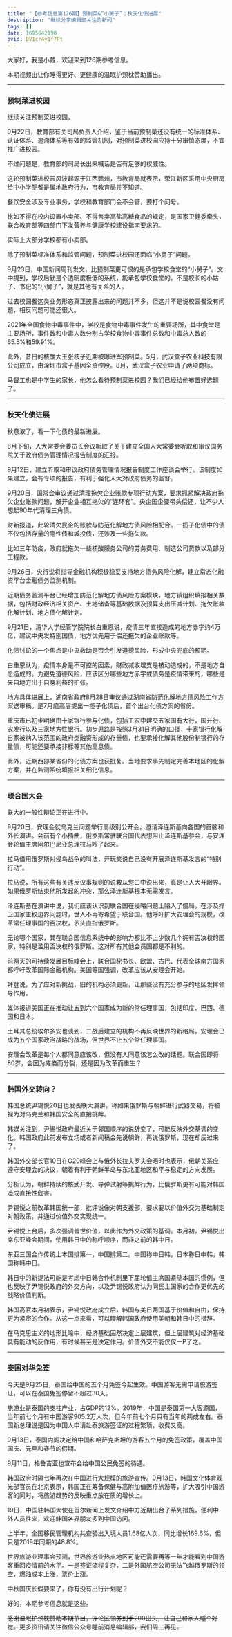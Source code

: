 ```yaml
---
title: "【参考信息第126期】预制菜&“小舅子”；秋天化债进展"
description: "继续分享编辑部关注的新闻"
tags: []
date: 1695642190
bvid: BV1cr4y1f7Pt
---
```

大家好，我是小戴，欢迎来到126期参考信息。

本期视频由让你睡得更好、更健康的温眠护颈枕赞助播出。

---
### 预制菜进校园

继续关注预制菜进校园。

9月22日，教育部有关司局负责人介绍，鉴于当前预制菜还没有统一的标准体系、认证体系、追溯体系等有效的监管机制，对预制菜进校园应持十分审慎态度，不宜推广进校园。

不过问题是，教育部的司局长出来喊话是否有足够的权威性。

这轮预制菜进校园风波起源于江西赣州，市教育局就表示，荣江新区采用中央厨房给中小学配餐是属地政府行为，市教育局并不知道。

餐饮安全涉及专业事务，学校和教育部门会不会管，要打个问号。

比如不得在校内设置小卖部、不得售卖高盐高糖食品的规定，是国家卫健委牵头，联合教育部等四部门下发营养与健康学校建设指南要求的。

实际上大部分学校都有小卖部。

除了预制菜标准体系和监管问题，预制菜进校园还面临“小舅子”问题。

9月23日，中国新闻周刊发文，比预制菜更可恨的是承包学校食堂的“小舅子”。文中提到，学校后勤是个透明度极低的系统，能承包学校食堂的，不是校长的小姑子、书记的“小舅子”，就是其他有关系的人。

过去校园餐这类业务形态真正披露出来的问题并不多，但这并不是说校园餐没有问题，相反问题可能还很大。

2021年全国食物中毒事件中，学校是食物中毒事件发生的重要场所，其中食堂是主要场所，事件数和中毒人数分别占学校食物中毒事件总数和中毒总人数的65.5%和59.91%。

此外，昔日的核酸大王张核子近期被曝进军预制菜。5月，武汉盒子农业科技有限公司成立，由深圳市盒子基因全资控股。8月，武汉盒子农业申请了两项商标。

马督工也是中学生的家长，他怎么看待预制菜进校园？我们已经给他布置好选题了。

---
### 秋天化债进展

秋意浓了，看一下化债的最新进展。

8月下旬，人大常委会委员长会议听取了关于建立全国人大常委会听取和审议国务院关于政府债务管理情况报告制度的汇报。

9月12日，建立听取和审议政府债务管理情况报告制度工作座谈会举行。该制度如果建立，会有专项的报告，有利于强化人大对政府债务的监督。

9月20日，国常会审议通过清理拖欠企业账款专项行动方案，要求抓紧解决政府拖欠企业账款问题，解开企业相互拖欠的“连环套”。央企国企要带头偿还，让不少人想起90年代清理三角债。

财新报道，此轮清欠民企的账款与防范化解地方债风险相配合。一揽子化债中的债不仅包括存量的隐性债和城投债，还涉及一些拖欠款。

比如三年防疫，政府就拖欠一些核酸服务公司的劳务费用、制造公司货款以及部分工程款。

9月26日，央行说将指导金融机构积极稳妥支持地方债务风险化解，建立常态化融资平台金融债务监测机制。

近期债务监测平台已经增加防范化解地方债风险方案模块，地方镇组织填报相关数据，包括财政经济相关资产、土地储备等基础数据及预算支出压减计划、拖欠账款化解计划、地方债化解计划。

9月21日，清华大学经管学院院长白重恩说，疫情三年直接造成的地方赤字约4万亿，建议中央发特别国债，地方优先用于偿还拖欠的企业账款等。

化债讨论的一个焦点是中央救助是否会引发道德风险，形成中央兜底的预期。

白重恩认为，疫情本身是不可控的因素，财政减收增支是被动造成的，不是地方自愿造成的。为避免道德风险，应该区分哪些地方赤字或债务是疫情带来的，哪些是来自地方出于自身利益的扩张。

地方具体进展上，湖南省政府8月28日审议通过湖南省防范化解地方债风险工作方案送审稿。是7月底高层提出一揽子化债后，首个出台化债方案的省份。

重庆市已初步明确由十家银行参与化债，包括工农中建交五家国有大行，国开行、农发行以及三家地方性银行。初步思路是按照3月31日明确的口径，十家银行化解自家被纳入该范围的政府类融资形成的存量债，也要承接化解其他股份制银行的存量债，可能还要承接非标等其他高息债。

此外，近期西部某省份的化债方案也获批复。当地要求事先制定完善本地区的化解方案，并在监测系统填报相关细化信息。

---
### 联合国大会

联大的一般性辩论正在进行中。

9月20日，安理会就乌克兰问题举行高级别公开会，邀请泽连斯基向各国的首脑和外长演讲。会前有个小插曲，俄罗斯常驻联合国代表想阻止泽连斯基参会，与安理会轮值主席阿尔巴尼亚总理拉马吵了起来。

拉马借用俄罗斯对侵乌战争的叫法，开玩笑说自己没有开展泽连斯基发言的“特别行动”。

拉马说，所有这些有关违反议事规则的说教从您口中说出来，真是让人大开眼界。如果俄罗斯结束他所发起的冲突，那么泽连斯基根本无需发言。

泽连斯基在演讲中说，我们应该认识到联合国在侵略问题上陷入了僵局。在涉及捍卫国家主权边界问题时，世人不再寄希望于联合国。他呼吁扩大安理会的规模，改革常任理事国的否决权，矛头直指俄罗斯。

无论哪个国家，其在联合国信息系统中的影响力都比不上少数几个拥有否决权的国家，特别是滥用否决权的俄罗斯。这对所有其他会员国都是不利的。

前两天的可持续发展目标峰会上，联合国秘书长、欧盟、古巴、代表全球南方国家都呼吁改革国际金融机构。美国等国强调，改革应该从安理会开始。

拜登说，为了应对新挑战，旧的机构必须更新，让那些没有充分参与的地区发挥领导作用。

媒体报道美国正在推动让五到六个国家成为新的常任理事国，包括印度、巴西、德国和日本。

土耳其总统埃尔多安也谈到，二战后建立的机构不再反映世界的新格局，安理会已成为五个国家政治战略的战场，但世界不止五个常任理事国。

安理会改革是每个人都同意应该改，但没有人同意该怎么改的话题。联合国即将80岁，会因为瘫痪而分裂，还是因为改革而重生？

---
### 韩国外交转向？

韩国总统尹锡悦20日也发表联大演讲，称如果俄罗斯与朝鲜进行武器交易，将被视为对乌克兰和韩国安全的直接挑衅。

韩媒关注到，尹锡悦政府最近关于邻国顺序的说辞变了，可能反映外交基调的变化。韩国政府此前发布立场或者新闻稿会先说朝鲜，再说俄罗斯，现在却反过来了。

韩国外交部长官10日在G20峰会上与俄外长拉夫罗夫会晤时也表示，俄朝关系应遵守安理会的决议，朝着有利于朝鲜半岛与东北亚地区和平与稳定的方向发展。

分析认为，朝鲜持续的核武开发、导弹试射等挑衅行为，比俄罗斯更有可能对韩国造成直接性危害。

尹锡悦之前改革韩国统一部，批评说像对朝支援部，要求要以价值外交为基础制定对朝政策，并通过价值外交实现统一。

尹锡悦上台后，多次强调普世价值，以此作为外交政策的基调。本月初，尹锡悦出席东亚峰会期间，使用韩日中的称呼顺序，而非之前的韩中日。

东亚三国合作传统上本国排第一，中国排第二。中国称中日韩，日本称日中韩，韩国称韩中日。

韩日中的新提法可能是考虑中日韩合作机制里下届轮值主席国紧随本国的惯例，但也反映了尹锡悦政府的外交方向，以及尹锡悦政府认为同民主国家的合作更优先的战略价值判断。

韩国高官本月初表示，尹锡悦政府成立后，韩国与美日两国基于价值和自由，保持更为紧密的合作。从这一点来看，可以理解韩国政府使用美朝和韩日中的措辞。

在马克思主义的地形比喻中，经济基础固然决定上层建筑，但上层建筑对经济基础具有能动的反作用，有时候甚至是决定作用。价值外交不能仅仅一P了之。

---
### 泰国对华免签

今天是9月25日，泰国给中国的五个月免签今起生效。中国游客无需申请旅游签证，可以在泰国免签停留不超过30天。

旅游业是泰国的支柱产业，占GDP的12%。2019年，中国是泰国第一大客源国，当年前七个月有中国游客905.2万人次，但今年前七个月只有当年的两成左右。泰国新总理说是因为中国人申请赴泰旅游签证的过程繁琐，收费又高。

9月13日，泰国内阁决定给中国和哈萨克斯坦的游客五个月的免签政策，覆盖中国国庆、元旦和春节的假期。

9月11日，格鲁吉亚也宣布会给中国公民免签的待遇。

韩国政府时隔七年再次在中国进行大规模的旅游宣传。9月13日，韩国文化体育观光部官员在北京表示，韩国正在筹备保健与高附加值医疗旅游等，扩大吸引中国游客的同时，将旅游趋势的反映重点放在质的增长上。

19日，中国驻韩国大使在首尔新闻上发文介绍中方近期出台了系列措施，便利中外人员往来，欢迎韩国各界朋友多到中国访问。

上半年，全国移民管理机构共查验出入境人员1.68亿人次，同比增长169.6%，但只是2019年同期的48.8%。

世界旅游业理事会预测，世界旅游业热点地区可能还需要再等一年才能看到中国游客重回疫情前的水平。一是签证流程复杂，二是外国航空公司无法飞越俄罗斯的领空，燃油成本上涨，票价上涨。

中秋国庆长假要来了，你有没有出行计划呢？

好的，本期参考信息就是这些。

~~感谢温眠护颈枕赞助本期节目，评论区领券到手200出头，让自己和家人睡个好觉。更多资讯请关注微信公众号睡前消息编辑部，我们周三再见。~~

